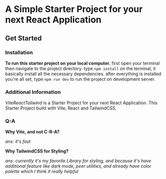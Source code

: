 # A Simple Starter Project for your next React Application

## Get Started

### Installation
**To run this starter project on your local computer.**
first open your terminal then navigate to the project directory.
type `npm install` on the terminal, it basically install all the necessary dependencies.
after everything is installed you're all set, type `npm run dev` to run the project on development server.

### Additional Information
*ViteReactTailwind* is a Starter Project for your next React Application.
This Starter Project build with Vite, React and TailwindCSS.

### Q-A
 **Why Vite, and not C-R-A?**
 
 *ans: it's fast*
 
 **Why TailwindCSS for Styling?**
 
 *ans: currently it's my favorite Library for styling, and because it's have additional feature like dark mode, peer utilities, and already have color palette which I think it really helpful*